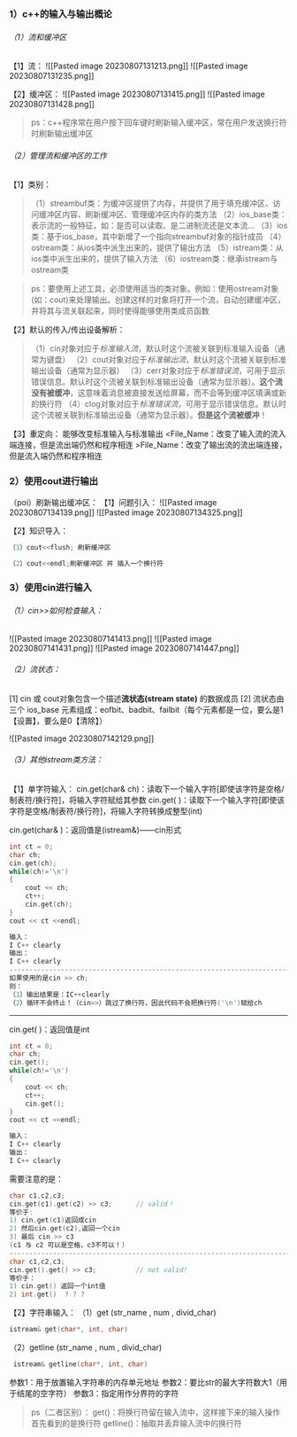 ### 1）c++的输入与输出概论

###### （1）流和缓冲区
【1】流：
![[Pasted image 20230807131213.png]]
![[Pasted image 20230807131235.png]]

【2】缓冲区：
![[Pasted image 20230807131415.png]]
![[Pasted image 20230807131428.png]]
>ps：c++程序常在用户按下回车键时刷新输入缓冲区，常在用户发送换行符时刷新输出缓冲区

###### （2）管理流和缓冲区的工作
【1】类别：
>（1）streambuf类：为缓冲区提供了内存，并提供了用于填充缓冲区、访问缓冲区内容、刷新缓冲区、管理缓冲区内存的类方法
（2）ios_base类：表示流的一般特征，如：是否可以读取、是二进制流还是文本流...
（3）ios类：基于ios_base，其中新增了一个指向streambuf对象的指针成员
（4）ostream类：从ios类中派生出来的，提供了输出方法
（5）istream类：从ios类中派生出来的，提供了输入方法
（6）iostream类：继承istream与ostream类

>ps：要使用上述工具，必须使用适当的类对象。例如：使用ostream对象(如：cout)来处理输出。创建这样的对象将打开一个流，自动创建缓冲区，并将其与流关联起来，同时使得能够使用类成员函数

【2】默认的传入/传出设备解析：
>（1）cin对象对应于*标准输入流*，默认时这个流被关联到标准输入设备（通常为键盘）
>（2）cout对象对应于*标准输出流*，默认时这个流被关联到标准输出设备（通常为显示器）
>（3）cerr对象对应于*标准错误流*，可用于显示错误信息。默认时这个流被关联到标准输出设备（通常为显示器）。**这个流没有被缓冲**，这意味着消息被直接发送给屏幕，而不会等到缓冲区填满或新的换行符
>（4）clog对象对应于*标准错误流*，可用于显示错误信息。默认时这个流被关联到标准输出设备（通常为显示器）。**但是这个流被缓冲**！

【3】重定向：
能够改变标准输入与标准输出
<File_Name：改变了输入流的流入端连接，但是流出端仍然和程序相连
\>File_Name：改变了输出流的流出端连接，但是流入端仍然和程序相连

### 2）使用cout进行输出

（poi）刷新输出缓冲区：
【1】问题引入：
![[Pasted image 20230807134139.png]]
![[Pasted image 20230807134325.png]]

【2】知识导入：
```cpp
（1）cout<<flush; 刷新缓冲区

（2）cout<<endl;刷新缓冲区 并 插入一个换行符
```

### 3）使用cin进行输入

###### （1）cin>>如何检查输入：
![[Pasted image 20230807141413.png]]
![[Pasted image 20230807141431.png]]
![[Pasted image 20230807141447.png]]

###### （2）流状态：
[1] cin 或 cout对象包含一个描述**流状态(stream state)** 的数据成员
[2] 流状态由三个 ios_base 元素组成：eofbit、badbit、failbit（每个元素都是一位，要么是1【设置】，要么是0【清除】）

![[Pasted image 20230807142129.png]]
###### （3）其他istream类方法：
 【1】单字符输入：
 cin.get(char& ch)：读取下一个输入字符[即使该字符是空格/制表符/换行符]，将输入字符赋给其参数
 cin.get( )：读取下一个输入字符[即使该字符是空格/制表符/换行符]，将输入字符转换成整型(int)

cin.get(char& )：返回值是(istream&)——cin形式
```cpp
int ct = 0;
char ch;
cin.get(ch);
while(ch!='\n')
{
	cout << ch;
	ct++;
	cin.get(ch);
}
cout << ct <<endl;

输入：
I C++ clearly
输出：
I C++ clearly
------------------------------------------------------------------------------------------------------------------------------------
如果使用的是cin >> ch;
则：
（1）输出结果是：IC++clearly
（2）循环不会终止！（cin>>）跳过了换行符，因此代码不会把换行符('\n')赋给ch
```
---
cin.get( )：返回值是int
```cpp
int ct = 0;
char ch;
cin.get();
while(ch!='\n')
{
	cout << ch;
	ct++;
	cin.get();
}
cout << ct <<endl;

输入：
I C++ clearly
输出：
I C++ clearly
```

需要注意的是：
```cpp
char c1,c2,c3;
cin.get(c1).get(c2) >> c3;      // valid！
等价于:
1) cin.get(c1)返回成cin
2) 然后cin.get(c2),返回一个cin
3) 最后 cin >> c3
(c1 与 c2 可以是空格，c3不可以！)
-----------------------------------------------------------------------------------------------------------------------------------
char c1,c2,c3;
cin.get().get() >> c3;          // not valid!
等价于：
1) cin.get() 返回一个int值
2) int.get()  ? ? ?
```

 【2】字符串输入：
（1）get (str_name , num , divid_char)
 ```cpp
 istream& get(char*, int, char)
```

（2）getline (str_name , num , divid_char)
```cpp
 istream& getline(char*, int, char)
```
参数1：用于放置输入字符串的内存单元地址
参数2：要比str的最大字符数大1（用于结尾的空字符）
参数3：指定用作分界符的字符

>ps（二者区别）：
get()：将换行符留在输入流中，这样接下来的输入操作首先看到的是换行符
getline()：抽取并丢弃输入流中的换行符
